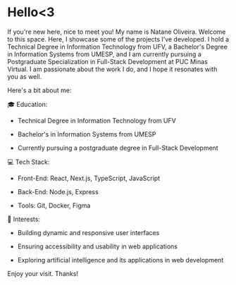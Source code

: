 # Hello<3 # 
If you're new here, nice to meet you! My name is Natane Oliveira.
Welcome to this space. 
Here, I showcase some of the projects I’ve developed. 
I hold a Technical Degree in Information Technology from UFV, a Bachelor's Degree in Information Systems from UMESP, and I am currently pursuing a Postgraduate Specialization in Full-Stack Development at PUC Minas Virtual.
I am passionate about the work I do, and I hope it resonates with you as well. 

Here's a bit about me:

🎓 Education:

* Technical Degree in Information Technology from UFV

* Bachelor's in Information Systems from UMESP

* Currently pursuing a postgraduate degree in Full-Stack Development

💻 Tech Stack:

* Front-End: React, Next.js, TypeScript, JavaScript

* Back-End: Node.js, Express

* Tools: Git, Docker, Figma

🧠 Interests:

* Building dynamic and responsive user interfaces

* Ensuring accessibility and usability in web applications

* Exploring artificial intelligence and its applications in web development

Enjoy your visit. Thanks!

